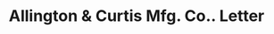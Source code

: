 ---
doi: 10.7916/D8P2896C
date_other: '1902'
date_other_textual: '1902'
form: correspondence
genre:
- Letters (correspondence)
name:
- Allington & Curtis Mfg. Co.
object_in_context_url: https://biggert.cul.columbia.edu/items/view/ave_biggert_00325
subject_hierarchical_geographic:
- Saginaw, Michigan, United States
subject_name:
- Allington & Curtis Mfg. Co.
title: Allington & Curtis Mfg. Co.. Letter
sort_title: Allington & Curtis Mfg. Co.. Letter
call_number: ave_biggert_00325
coordinates:
- 43.419444444444444,-83.94944444444445
pid: ave_biggert_00325
identifiers: ave_biggert_00325
thumbnail: https://derivativo-2.library.columbia.edu/iiif/2/ldpd:344089/full/!256,256/0/native.jpg
permalink: /biggert/ave_biggert_00325/
layout: iiif-image-page
---